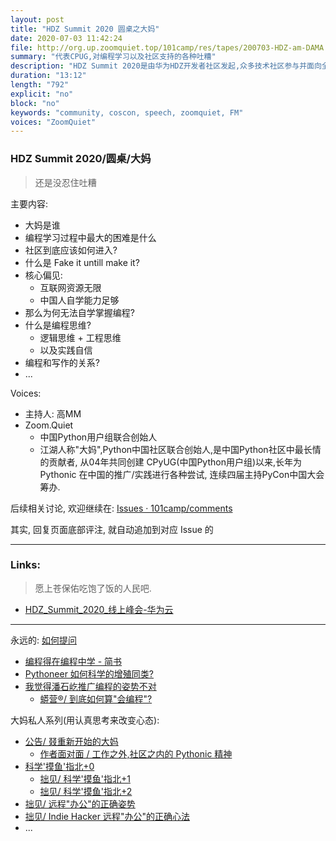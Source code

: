 ```yaml
---
layout: post
title: "HDZ Summit 2020 圆桌之大妈"
date: 2020-07-03 11:42:24 
file: http://org.up.zoomquiet.top/101camp/res/tapes/200703-HDZ-am-DAMA.mp3
summary: "代表CPUG,对编程学习以及社区支持的各种吐糟"
description: "HDZ Summit 2020是由华为HDZ开发者社区发起,众多技术社区参与并面向全球开发者的年度线上盛会. 圆桌会议阶段, 大妈作为中国Python社区最长情贡献者分享一系列私人观点"
duration: "13:12" 
length: "792"
explicit: "no" 
block: "no" 
keywords: "community, coscon, speech, zoomquiet, FM"
voices: "ZoomQuiet"
---
```


### HDZ Summit 2020/圆桌/大妈
> 还是没忍住吐糟



主要内容:

- 大妈是谁
- 编程学习过程中最大的困难是什么
- 社区到底应该如何进入?
- 什么是 Fake it untill make it?
- 核心偏见:
    + 互联网资源无限
    + 中国人自学能力足够
- 那么为何无法自学掌握编程?
- 什么是编程思维?
    + 逻辑思维 + 工程思维
    + 以及实践自信
- 编程和写作的关系?
- ...

Voices:

- 主持人:  高MM
- Zoom.Quiet
    + 中国Python用户组联合创始人
    + 江湖人称"大妈",Python中国社区联合创始人,是中国Python社区中最长情的贡献者, 从04年共同创建 CPyUG(中国Python用户组)以来,长年为 Pythonic 在中国的推广/实践进行各种尝试, 连续四届主持PyCon中国大会筹办. 


后续相关讨论, 欢迎继续在:
[Issues · 101camp/comments](https://github.com/101camp/comments/issues)


其实, 回复页面底部评注, 就自动追加到对应 Issue 的

-------------
### Links: 
> 愿上苍保佑吃饱了饭的人民吧.

- [HDZ_Summit_2020_线上峰会-华为云](https://developer.huaweicloud.com/activity/HDZ_2020/HDZ_Summit_2020.html)

-------------

永远的: [如何提问](https://gitlab.com/101camp/2py/tasks/wikis/HandBooks/Hb4Ask)

- [编程得在编程中学 - 简书](https://www.jianshu.com/p/7314179ac730)
- [Pythoneer 如何科学的增殖同类?](https://blog.101.camp/nc/181012-preNC-pythoneer-growthup/)
- [我觉得潘石屹推广编程的姿势不对](https://mp.weixin.qq.com/s/FbUYUtnSVPJseA6sBud5fQ)
    + [蟒营®/ 到底如何算"会编程"?](https://mp.weixin.qq.com/s/_yMoR4pJJGlJx51DU8xGyg)


大妈私人系列(用认真思考来改变心态):

- [公告/ 叕重新开始的大妈](https://mp.weixin.qq.com/s/N5TuRRbF485D4Q90XdDA7g)
    + [作者面对面 / 工作之外,社区之内的 Pythonic 精神](https://mp.weixin.qq.com/s/Rj3YRIpecMIsV9UzEY4_lw)
- [科学'摸鱼'指北+0](https://mp.weixin.qq.com/s/Q-keoD_3L29zKNPnwLTFXw)
    + [拙见/ 科学'摸鱼'指北+1](https://mp.weixin.qq.com/s/fnu9dtLQVc_TiShluhXccw)
    + [拙见/ 科学'摸鱼'指北+2](https://mp.weixin.qq.com/s/4NZGKhdbAaanxNKZyQR-vg)
- [拙见/ 远程"办公"的正确姿势](https://mp.weixin.qq.com/s/XzN7if9-ntvOkIbRrT4s_Q)
- [拙见/ Indie Hacker 远程"办公"的正确心法](https://mp.weixin.qq.com/s/d28HqnF5aRs0jZ4tKwSmQg)
- ... 


